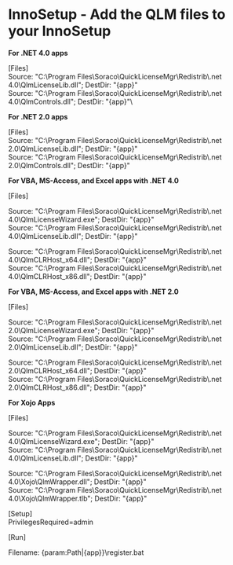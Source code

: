 # InnoSetup - Add the QLM files to your InnoSetup

**For .NET 4.0 apps**

\[Files]\
Source: "C:\Program Files\Soraco\QuickLicenseMgr\Redistrib\\.net 4.0\QlmLicenseLib.dll"; DestDir: "{app}"\
Source: "C:\Program Files\Soraco\QuickLicenseMgr\Redistrib\\.net 4.0\QlmControls.dll"; DestDir: "{app}"\


**For .NET 2.0 apps**

\[Files]\
Source: "C:\Program Files\Soraco\QuickLicenseMgr\Redistrib\\.net 2.0\QlmLicenseLib.dll"; DestDir: "{app}"\
Source: "C:\Program Files\Soraco\QuickLicenseMgr\Redistrib\\.net 2.0\QlmControls.dll"; DestDir: "{app}"

**For VBA, MS-Access, and Excel apps with .NET 4.0**

\[Files]

Source: "C:\Program Files\Soraco\QuickLicenseMgr\Redistrib\\.net 4.0\QlmLicenseWizard.exe"; DestDir: "{app}"\
Source: "C:\Program Files\Soraco\QuickLicenseMgr\Redistrib\\.net 4.0\QlmLicenseLib.dll"; DestDir: "{app}"

Source: "C:\Program Files\Soraco\QuickLicenseMgr\Redistrib\\.net 4.0\QlmCLRHost\_x64.dll"; DestDir: "{app}"\
Source: "C:\Program Files\Soraco\QuickLicenseMgr\Redistrib\\.net 4.0\QlmCLRHost\_x86.dll"; DestDir: "{app}"

**For VBA, MS-Access, and Excel apps with .NET 2.0**

\[Files]

Source: "C:\Program Files\Soraco\QuickLicenseMgr\Redistrib\\.net 2.0\QlmLicenseWizard.exe"; DestDir: "{app}"\
Source: "C:\Program Files\Soraco\QuickLicenseMgr\Redistrib\\.net 2.0\QlmLicenseLib.dll"; DestDir: "{app}"

Source: "C:\Program Files\Soraco\QuickLicenseMgr\Redistrib\\.net 2.0\QlmCLRHost\_x64.dll"; DestDir: "{app}"\
Source: "C:\Program Files\Soraco\QuickLicenseMgr\Redistrib\\.net 2.0\QlmCLRHost\_x86.dll"; DestDir: "{app}"

**For Xojo Apps**

\[Files]

Source: "C:\Program Files\Soraco\QuickLicenseMgr\Redistrib\\.net 4.0\QlmLicenseWizard.exe"; DestDir: "{app}"\
Source: "C:\Program Files\Soraco\QuickLicenseMgr\Redistrib\\.net 4.0\QlmLicenseLib.dll"; DestDir: "{app}"

Source: "C:\Program Files\Soraco\QuickLicenseMgr\Redistrib\\.net 4.0\Xojo\QlmWrapper.dll"; DestDir: "{app}"\
Source: "C:\Program Files\Soraco\QuickLicenseMgr\Redistrib\\.net 4.0\Xojo\QlmWrapper.tlb"; DestDir: "{app}"

\[Setup]\
PrivilegesRequired=admin

\[Run]

Filename: {param:Path|{app\}}\register.bat
